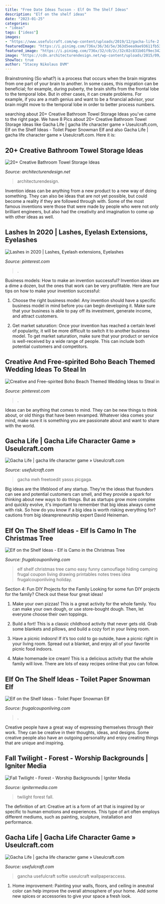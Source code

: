 ```yaml
---
title: "Free Date Ideas Tucson - Elf On The Shelf Ideas"
description: "Elf on the shelf ideas"
date: "2023-01-25"
categories:
- "ideas"
tags: ["ideas"]
images:
- "https://www.usefulcraft.com/wp-content/uploads/2019/12/gacha-life-2.jpg"
featuredImage: "https://i.pinimg.com/736x/36/3d/5e/363d5eea9ae93611fb535d05cc73d83e.jpg"
featured_image: "https://i.pinimg.com/736x/32/c0/2c/32c02c831b01f9ec342029ec11bb312b.jpg"
image: "https://cdn.architecturendesign.net/wp-content/uploads/2015/09/AD-Creative-Bathroom-Towel-Storage-Ideas-20.jpg"
ShowToc: true
author: "Stacey Nikolaus DVM"
---
```



Brainstroming (So what?) is a process that occurs when the brain migrates from one part of your brain to another. In some cases, this migration can be beneficial; for example, during puberty, the brain shifts from the frontal lobe to the temporal lobe. But in other cases, it can create problems. For example, if you are a math genius and want to be a financial advisor, your brain might move to the temporal lobe in order to better process numbers.

	

		
searching about 20+ Creative Bathroom Towel Storage Ideas you've came to the right page. We have 8 Pics about 20+ Creative Bathroom Towel Storage Ideas like Gacha Life | gacha life character game » Useulcraft.com, Elf on the Shelf Ideas - Toilet Paper Snowman Elf and also Gacha Life | gacha life character game » Useulcraft.com. Here it is:
		
    
## 20+ Creative Bathroom Towel Storage Ideas

<img loading=lazy src="https://cdn.architecturendesign.net/wp-content/uploads/2015/09/AD-Creative-Bathroom-Towel-Storage-Ideas-20.jpg" onerror="this.onerror=null;this.src='https://tse2.mm.bing.net/th?id=OIP.PbqwXvIw2Cz1SI3JnwC05AHaKw&amp;pid=15.1';" alt="20+ Creative Bathroom Towel Storage Ideas">

_Source: architecturendesign.net_

>architecturendesign. 

	

Invention ideas can be anything from a new product to a new way of doing something. They can also be ideas that are not yet possible, but could become a reality if they are followed through with. Some of the most famous inventions were those that were made by people who were not only brilliant engineers, but also had the creativity and imagination to come up with other ideas as well.

    
## Lashes In 2020 | Lashes, Eyelash Extensions, Eyelashes

<img loading=lazy src="https://i.pinimg.com/736x/32/c0/2c/32c02c831b01f9ec342029ec11bb312b.jpg" onerror="this.onerror=null;this.src='https://tse1.mm.bing.net/th?id=OIP.wlp2Ta5ogFkjgmdLDSipWwHaD_&amp;pid=15.1';" alt="Lashes in 2020 | Lashes, Eyelash extensions, Eyelashes">

_Source: pinterest.com_

>. 

	

Business models: How to make an invention successful?
Invention ideas are a dime a dozen, but the ones that work can be very profitable. Here are four tips on how to make your invention successful:
1. Choose the right business model: Any invention should have a specific business model in mind before you can begin developing it. Make sure that your business is able to pay off its investment, generate income, and attract customers.

2. Get market saturation: Once your invention has reached a certain level of popularity, it will be more difficult to switch it to another business model. To get market saturation, make sure that your product or service is well-received by a wide range of people. This can include both potential customers and competitors.


    
## Creative And Free-spirited Boho Beach Themed Wedding Ideas To Steal In

<img loading=lazy src="https://i.pinimg.com/736x/36/3d/5e/363d5eea9ae93611fb535d05cc73d83e.jpg" onerror="this.onerror=null;this.src='https://tse3.mm.bing.net/th?id=OIP.0navfVgbgpn6-DdET84mlQHaL2&amp;pid=15.1';" alt="Creative and Free-spirited Boho Beach Themed Wedding Ideas to Steal in">

_Source: pinterest.com_

>. 

	

Ideas can be anything that comes to mind. They can be new things to think about, or old things that have been revamped. Whatever idea comes your mind, make sure it is something you are passionate about and want to share with the world.

    
## Gacha Life | Gacha Life Character Game » Useulcraft.com

<img loading=lazy src="https://www.usefulcraft.com/wp-content/uploads/2019/12/gacha-life-5.jpg" onerror="this.onerror=null;this.src='https://tse3.mm.bing.net/th?id=OIP.PFkqfbGUZcSgPp0_6YqH3QHaFq&amp;pid=15.1';" alt="Gacha Life | gacha life character game » Useulcraft.com">

_Source: usefulcraft.com_

>gacha meh freetoedit yasss picgaga. 

	

Big ideas are the lifeblood of any startup. They're the ideas that founders can see and potential customers can smell, and they provide a spark for thinking about new ways to do things. But as startups grow more complex and quickly evolve, it's important to remember that big ideas always come with risk. So how do you know if a big idea is worth risking everything for? cautions from big idearepreneurship expert David Heineman.

    
## Elf On The Shelf Ideas - Elf Is Camo In The Christmas Tree

<img loading=lazy src="http://cdn.frugalcouponliving.com/wp-content/uploads/2014/11/Elf-on-the-shelf-ideas-camo-frugal-coupon-living.jpg" onerror="this.onerror=null;this.src='https://tse2.mm.bing.net/th?id=OIP.7r37pjWjbchiaOhq1IXnjgHaLH&amp;pid=15.1';" alt="Elf on the Shelf Ideas - Elf is Camo in the Christmas Tree">

_Source: frugalcouponliving.com_

>elf shelf christmas tree camo easy funny camouflage hiding camping frugal coupon living drawing printables notes trees idea frugalcouponliving holiday. 

	

Section 4: Fun DIY Projects for the Family
Looking for some fun DIY projects for the family? Check out these four great ideas!
1. Make your own pizzas! This is a great activity for the whole family. You can make your own dough, or use store-bought dough. Then, let everyone choose their own toppings.

2. Build a fort! This is a classic childhood activity that never gets old. Grab some blankets and pillows, and build a cozy fort in your living room.

3. Have a picnic indoors! If it’s too cold to go outside, have a picnic right in your living room. Spread out a blanket, and enjoy all of your favorite picnic food indoors.

4. Make homemade ice cream! This is a delicious activity that the whole family will love. There are lots of easy recipes online that you can follow.

    
## Elf On The Shelf Ideas - Toilet Paper Snowman Elf

<img loading=lazy src="https://www.frugalcouponliving.com/wp-content/uploads/2014/11/TP-Snowman-Elf-on-the-shelf-ideas-frugal-coupon-living.jpg" onerror="this.onerror=null;this.src='https://tse2.mm.bing.net/th?id=OIP.GryHoLz8Gn0WH0Uu92pykgHaLH&amp;pid=15.1';" alt="Elf on the Shelf Ideas - Toilet Paper Snowman Elf">

_Source: frugalcouponliving.com_

>. 

	

Creative people have a great way of expressing themselves through their work. They can be creative in their thoughts, ideas, and designs. Some creative people also have an outgoing personality and enjoy creating things that are unique and inspiring.

    
## Fall Twilight - Forest - Worship Backgrounds | Igniter Media

<img loading=lazy src="https://assets.ignitermedia.com/products/18897-fall-twilight-forest/preview/image" onerror="this.onerror=null;this.src='https://tse3.mm.bing.net/th?id=OIP.QcHusi4-zUCIe4uM7hz_oQHaEK&amp;pid=15.1';" alt="Fall Twilight - Forest - Worship Backgrounds | Igniter Media">

_Source: ignitermedia.com_

>twilight forest fall. 

	

The definition of art:
Creative art is a form of art that is inspired by or specific to human emotions and experiences. This type of art often employs different mediums, such as painting, sculpture, installation and performance.

    
## Gacha Life | Gacha Life Character Game » Useulcraft.com

<img loading=lazy src="https://www.usefulcraft.com/wp-content/uploads/2019/12/gacha-life-2.jpg" onerror="this.onerror=null;this.src='https://tse4.mm.bing.net/th?id=OIP.s6qITvU-pWOKq2-SYoVtbgHaNK&amp;pid=15.1';" alt="Gacha Life | gacha life character game » Useulcraft.com">

_Source: usefulcraft.com_

>gancha usefulcraft softie useulcraft wallpaperaccess. 

	

1. Home improvement: Painting your walls, floors, and ceiling in aneutral color can help improve the overall atmosphere of your home. Add some new spices or accessories to give your space a fresh look. 

